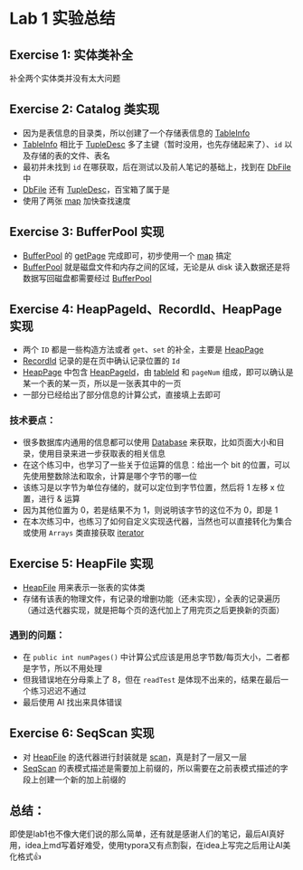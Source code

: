 # Lab 1 实验总结

## Exercise 1: 实体类补全
补全两个实体类并没有太大问题

## Exercise 2: Catalog 类实现
- 因为是表信息的目录类，所以创建了一个存储表信息的 [TableInfo](file://D:\AppDate\Code\JetBrains\Idea\simple-db-hw-2022\src\java\simpledb\common\TableInfo.java#L13-L64)
- [TableInfo](file://D:\AppDate\Code\JetBrains\Idea\simple-db-hw-2022\src\java\simpledb\common\TableInfo.java#L13-L64) 相比于 [TupleDesc](file://D:\AppDate\Code\JetBrains\Idea\simple-db-hw-2022\src\java\simpledb\storage\TupleDesc.java#L11-L266) 多了主键（暂时没用，也先存储起来了）、`id` 以及存储的表的文件、表名
- 最初并未找到 `id` 在哪获取，后在测试以及前人笔记的基础上，找到在 [DbFile](file://D:\AppDate\Code\JetBrains\Idea\simple-db-hw-2022\src\java\simpledb\storage\DbFile.java#L21-L99) 中
- [DbFile](file://D:\AppDate\Code\JetBrains\Idea\simple-db-hw-2022\src\java\simpledb\storage\DbFile.java#L21-L99) 还有 [TupleDesc](file://D:\AppDate\Code\JetBrains\Idea\simple-db-hw-2022\src\java\simpledb\storage\TupleDesc.java#L11-L266)，百宝箱了属于是
- 使用了两张 [map](file://D:\AppDate\Code\JetBrains\Idea\simple-db-hw-2022\src\java\simpledb\storage\BufferPool.java#L33-L33) 加快查找速度

## Exercise 3: BufferPool 实现
- [BufferPool](file://D:\AppDate\Code\JetBrains\Idea\simple-db-hw-2022\src\java\simpledb\storage\BufferPool.java#L25-L228) 的 [getPage](file://D:\AppDate\Code\JetBrains\Idea\simple-db-hw-2022\src\java\simpledb\storage\BufferPool.java#L81-L89) 完成即可，初步使用一个 [map](file://D:\AppDate\Code\JetBrains\Idea\simple-db-hw-2022\src\java\simpledb\storage\BufferPool.java#L33-L33) 搞定
- [BufferPool](file://D:\AppDate\Code\JetBrains\Idea\simple-db-hw-2022\src\java\simpledb\storage\BufferPool.java#L25-L228) 就是磁盘文件和内存之间的区域，无论是从 disk 读入数据还是将数据写回磁盘都需要经过 [BufferPool](file://D:\AppDate\Code\JetBrains\Idea\simple-db-hw-2022\src\java\simpledb\storage\BufferPool.java#L25-L228)

## Exercise 4: HeapPageId、RecordId、HeapPage 实现
- 两个 `ID` 都是一些构造方法或者 `get`、`set` 的补全，主要是 [HeapPage](file://D:\AppDate\Code\JetBrains\Idea\simple-db-hw-2022\src\java\simpledb\storage\HeapPage.java#L20-L390)
- [RecordId](file://D:\AppDate\Code\JetBrains\Idea\simple-db-hw-2022\src\java\simpledb\storage\RecordId.java#L11-L55) 记录的是在页中确认记录位置的 `Id`
- [HeapPage](file://D:\AppDate\Code\JetBrains\Idea\simple-db-hw-2022\src\java\simpledb\storage\HeapPage.java#L20-L390) 中包含 [HeapPageId](file://D:\AppDate\Code\JetBrains\Idea\simple-db-hw-2022\src\java\simpledb\storage\HeapPageId.java#L9-L70)，由 [tableId](file://D:\AppDate\Code\JetBrains\Idea\simple-db-hw-2022\src\java\simpledb\common\TableInfo.java#L15-L15) 和 `pageNum` 组成，即可以确认是某一个表的某一页，所以是一张表其中的一页
- 一部分已经给出了部分信息的计算公式，直接填上去即可

### 技术要点：
- 很多数据库内通用的信息都可以使用 [Database](file://D:\AppDate\Code\JetBrains\Idea\simple-db-hw-2022\src\java\simpledb\common\Database.java#L19-L84) 来获取，比如页面大小和目录，使用目录来进一步获取表的相关信息
- 在这个练习中，也学习了一些关于位运算的信息：给出一个 bit 的位置，可以先使用整数除法和取余，计算是哪个字节的哪一位
- 该练习是以字节为单位存储的，就可以定位到字节位置，然后将 1 左移 x 位置，进行 & 运算
- 因为其他位置为 0，若是结果不为 1，则说明该字节的这位不为 0，即是 1
- 在本次练习中，也练习了如何自定义实现迭代器，当然也可以直接转化为集合或使用 `Arrays` 类直接获取 [iterator](file://D:\AppDate\Code\JetBrains\Idea\simple-db-hw-2022\src\java\simpledb\storage\HeapPage.java#L357-L359)

## Exercise 5: HeapFile 实现
- [HeapFile](file://D:\AppDate\Code\JetBrains\Idea\simple-db-hw-2022\src\java\simpledb\storage\HeapFile.java#L31-L255) 用来表示一张表的实体类
- 存储有该表的物理文件，有记录的增删功能（还未实现），全表的记录遍历（通过迭代器实现，就是把每个页的迭代加上了用完页之后更换新的页面）

### 遇到的问题：
- 在 `public int numPages()` 中计算公式应该是用总字节数/每页大小，二者都是字节，所以不用处理
- 但我错误地在分母乘上了 8，但在 `readTest` 是体现不出来的，结果在最后一个练习迟迟不通过
- 最后使用 AI 找出来具体错误

## Exercise 6: SeqScan 实现
- 对 [HeapFile](file://D:\AppDate\Code\JetBrains\Idea\simple-db-hw-2022\src\java\simpledb\storage\HeapFile.java#L31-L255) 的迭代器进行封装就是 [scan](file://D:\AppDate\Code\JetBrains\Idea\simple-db-hw-2022\test\simpledb\FilterTest.java#L21-L21)，真是封了一层又一层
- [SeqScan](file://D:\AppDate\Code\JetBrains\Idea\simple-db-hw-2022\src\java\simpledb\execution\SeqScan.java#L17-L152) 的表模式描述是需要加上前缀的，所以需要在之前表模式描述的字段上创建一个新的加上前缀的

## 总结：
即使是lab1也不像大佬们说的那么简单，还有就是感谢人们的笔记，最后AI真好用，idea上md写着好难受，使用typora又有点割裂，在idea上写完之后用让AI美化格式👍